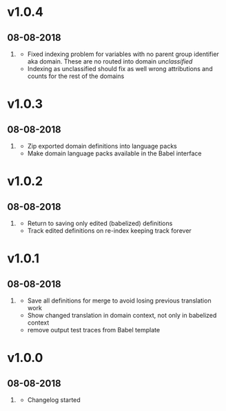 # v1.0.4
## 08-08-2018

1. [](#bugfix)
    * Fixed indexing problem for variables with no parent group identifier aka domain. These are no routed into domain *unclassified*
    * Indexing as unclassified should fix as well wrong attributions and counts for the rest of the domains

# v1.0.3
## 08-08-2018

1. [](#new)
    * Zip exported domain definitions into language packs
    * Make domain language packs available in the Babel interface

# v1.0.2
## 08-08-2018

1. [](#improved)
    * Return to saving only edited (babelized) definitions
    * Track edited definitions on re-index keeping track forever

# v1.0.1
## 08-08-2018

1. [](#bugfix)
    * Save all definitions for merge to avoid losing previous translation work
    * Show changed translation in domain context, not only in babelized context
    * remove output test traces from Babel template

# v1.0.0
## 08-08-2018

1. [](#new)
    * Changelog started

